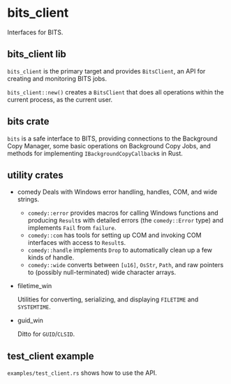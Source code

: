bits\_client
============

Interfaces for BITS.

bits\_client lib
---------------

`bits_client` is the primary target and provides `BitsClient`, an API for creating and monitoring BITS jobs.

`bits_client::new()` creates a `BitsClient` that does all operations within the current process, as the current user.

bits crate
----------

`bits` is a safe interface to BITS, providing connections to the
Background Copy Manager, some basic operations on Background Copy Jobs, and
methods for implementing `IBackgroundCopyCallback`s in Rust.

utility crates
--------------

- comedy
  Deals with Windows error handling, handles, COM, and wide strings.

  - `comedy::error` provides macros for calling Windows functions and producing
    `Result`s with detailed errors (the `comedy::Error` type)
    and implements `Fail` from `failure`.
  - `comedy::com` has tools for setting up COM and invoking COM interfaces with
    access to `Result`s.
  - `comedy::handle` implements `Drop` to automatically clean up a few kinds of
    handle.
  - `comedy::wide` converts between `[u16]`, `OsStr`, `Path`, and raw
    pointers to (possibly null-terminated) wide character arrays.

- filetime\_win

  Utilities for converting, serializing, and displaying `FILETIME`
  and `SYSTEMTIME`.

- guid\_win

  Ditto for `GUID`/`CLSID`.


test\_client example
-------------------

`examples/test_client.rs` shows how to use the API.
